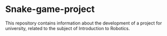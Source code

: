 # Snake-game-project
This repository contains information about the development of a project for university, related to the subject of Introduction to Robotics.
